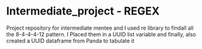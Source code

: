 # Intermediate_project - REGEX
Project repository for intermediate mentee and I used re library to findall all the 8-4-4-4-12 pattern.
I Placed them in a UUID list variable and finally, also created a UUID dataframe from Panda to tabulate it
